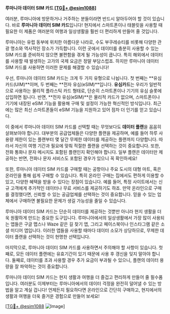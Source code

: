 **루마니아 데이터 SIM 카드 [[TG💪+ @esim1088](https://t.me/s/esim1088)]**

여러분, 루마니아에 방문하거나 거주하는 분들이라면 반드시 알아두어야 할 것이 있습니다. 바로 **루마니아 데이터 SIM 카드**입니다! 현지에서 스마트폰이나 태블릿을 사용할 때 필요한 이 제품은 여러분의 여행과 일상생활을 훨씬 더 편리하게 만들어 줄 것입니다.

루마니아는 유럽 동부에 위치한 아름다운 나라로, 수도 부쿠레슈티를 비롯해 다양한 관광 명소와 역사적인 장소가 가득합니다. 이런 곳에서 데이터를 충분히 사용할 수 있는 SIM 카드를 준비하지 않으면 불편함을 겪게 될 가능성이 큽니다. 특히 해외에서 데이터를 사용할 때 발생하는 고가의 국제 요금은 정말 부담스럽죠. 하지만 루마니아 데이터 SIM 카드를 사용하면 이러한 문제를 해결할 수 있습니다!

우선, 루마니아 데이터 SIM 카드는 크게 두 가지 유형으로 나뉩니다. 첫 번째는 **유심카드(UIM)**이며, 두 번째는 **전자 유심(eSIM)**입니다. **유심카드**는 우리가 일반적으로 사용하는 물리적 플라스틱 카드 형태로, 단순히 스마트폰이나 기기의 유심 슬롯에 삽입하면 됩니다. 반면, **전자 유심(eSIM)**은 물리적 카드가 없으며, 스마트폰이나 기기에 내장된 eSIM 기능을 활용해 구매 및 설정이 가능한 혁신적인 방식입니다. 최근에는 많은 최신 스마트폰들이 eSIM 기능을 지원하고 있어 점차 더 인기를 얻고 있습니다.

이 중에서 루마니아 데이터 SIM 카드를 선택할 때는 무엇보다도 **데이터 플랜**을 꼼꼼히 살펴보아야 합니다. 대부분의 공급업체들은 다양한 플랜을 제공하며, 예를 들어 하루 사용량 제한이 있는 플랜부터 몇 달간 무제한 데이터를 제공하는 플랜까지 다양합니다. 따라서 자신의 여행 기간과 필요에 맞춰 적절한 플랜을 선택하는 것이 중요합니다. 또한, 전화 통화나 문자 메시지도 포함된 플랜인지 확인해야 합니다. 일부 플랜은 데이터만 제공하는 반면, 전화나 문자 서비스도 포함된 경우가 있으니 꼭 확인하세요!

또한, 루마니아 데이터 SIM 카드를 구매할 때는 공항이나 주요 도시의 대형 마트, 혹은 온라인을 통해 쉽게 구매할 수 있습니다. 특히 온라인 구매는 집에서도 편하게 이용할 수 있고, 다양한 혜택을 받을 수 있다는 장점이 있습니다. 예를 들어, 특정 사이트에서는 신규 고객에게 추가적인 데이터나 무료 서비스를 제공하기도 하죠. 만약 온라인으로 구매를 결정했다면, 신뢰할 수 있는 공급업체를 선택하는 것이 중요합니다. 믿을 수 있는 업체에서 구매하면 불필요한 문제가 생길 가능성을 줄일 수 있습니다.

루마니아 데이터 SIM 카드는 단순히 데이터를 제공하는 것뿐만 아니라 현지 생활을 더욱 원활하게 만드는 중요한 도구입니다. 루마니아에서의 일상생활에서 가장 많이 사용되는 앱들은 구글 맵스나 Waze 같은 길 찾기 앱, 그리고 페이스북이나 인스타그램 같은 소셜 미디어 앱입니다. 이러한 앱들을 사용할 때마다 데이터 소모가 상당하므로, 무제한 데이터 플랜을 선택하는 것이 현명한 선택입니다.

마지막으로, 루마니아 데이터 SIM 카드를 사용하면서 주의해야 할 사항이 있습니다. 첫째로, 모든 데이터 플랜에는 유효기간이 있기 때문에 사용 후 갱신을 잊지 말아야 합니다. 둘째로, 데이터를 초과 사용할 경우 추가 요금이 부과될 수 있으니, 플랜의 데이터 용량을 잘 파악하는 것이 중요합니다.

루마니아 데이터 SIM 카드는 현지 생활과 여행을 더 즐겁고 편리하게 만들어 줄 필수품입니다. 여러분도 이제부터는 루마니아에서의 데이터 걱정을 완전히 덜어낼 수 있는 방법을 알고 계실 겁니다! 언제든지 필요하다면 온라인으로 간단히 구매하고, 현지에서의 생활과 여행을 더욱 즐거운 경험으로 만들어 보세요!

[[TG💪+ @esim1088](https://t.me/s/esim1088) ![Image](https://i.postimg.cc/Y0z9fWf4/image.png)]